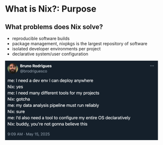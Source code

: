 What is Nix?: Purpose
===

## What problems does Nix solve?

- reproducible software builds
- package management, nixpkgs is the largest repository of software
- isolated developer environments per project
- declarative system/user configuration

![](./images/tweet.png)

<!--
speaker_note: |
  what does nix do for us?

  solves the "works on my machine" problem

  replaces package managers like Brew or apt
  nixpkgs is the largest repository

  defining your per-project development environment
  makes sure necessary tools are available for development
  increases parity between local dev, build, and production environments

  personal system bootstrapping
  used to have a bash script to install brew, set settings, configure python
  now everything is defined within my nix config
  and i can take that to my personal computer, or even Amazon Workspaces
  onboarding new environments to have everything I use is much quicker
-->

<!-- end_slide -->
